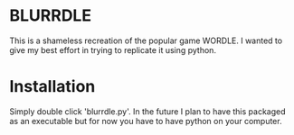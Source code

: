 # BLURRDLE
This is a shameless recreation of the popular game WORDLE.
I wanted to give my best effort in trying to replicate it using python.

# Installation
Simply double click 'blurrdle.py'.
In the future I plan to have this packaged as an executable but for now you have to have python on your computer.
